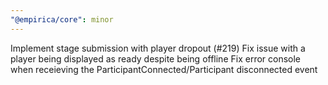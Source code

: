```yaml
---
"@empirica/core": minor
---
```


Implement stage submission with player dropout (#219)
Fix issue with a player being displayed as ready despite being offline
Fix error console when receieving the ParticipantConnected/Participant disconnected event
